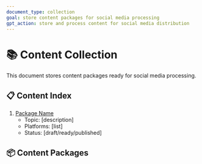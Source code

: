 ```yaml
---
document_type: collection
goal: store content packages for social media processing
gpt_action: store and process content for social media distribution
---
```


# 📚 Content Collection

This document stores content packages ready for social media processing.

## 📋 Content Index

1. [Package Name](#package-link)
   - Topic: [description]
   - Platforms: [list]
   - Status: [draft/ready/published]

## 📦 Content Packages

<!-- New packages are added below this line -->

<!-- Template for new packages:

# Content Package: [Topic]

## Source Material
- User Input: [description]
- Memory Entries: [[references]]
- Requirements: [[references]]
- Todo Items: [[references]]

## Technical Details
- Implementation: [details]
- Decisions: [list]
- Learnings: [insights]
- Context: [background]

## Visual Requirements
- Screenshots: [list]
- Code Examples: [list]
- Diagrams: [list]
- Demos: [list]

## Educational Points
- Technical: [insights]
- Process: [improvements]
- Solutions: [approaches]
- Practices: [recommendations]

## Platform Content
### Twitter Thread
- Hook: [problem/solution]
- Key Points: [list]
- Code Example: [snippet]
- Learning Focus: [takeaway]

### LinkedIn Post
- Problem: [description]
- Approach: [solution]
- Technical: [details]
- Learnings: [insights]

### Blog Post
- Title: [learning-focused]
- Objectives: [list]
- Structure: [outline]
- Code Examples: [list]

## Additional Context
- Questions: [list]
- Emphasis: [points]
- Clarifications: [needed]
- Follow-ups: [topics]

--> 